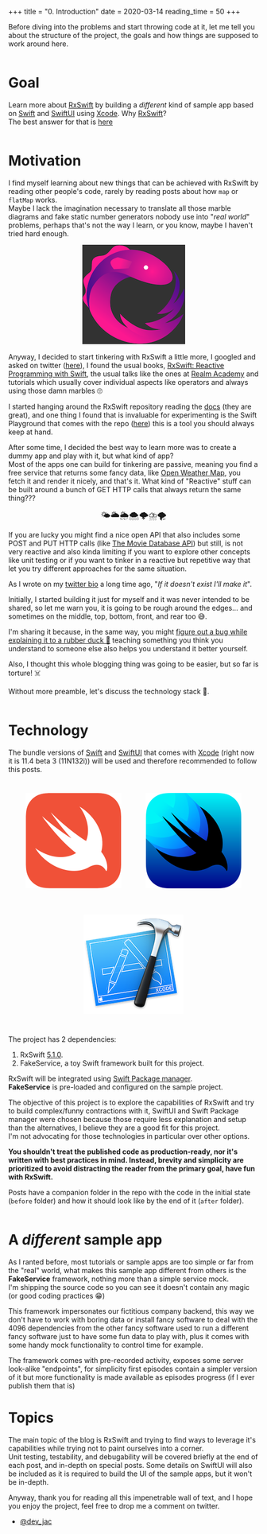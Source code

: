 +++
title = "0. Introduction"
date = 2020-03-14
reading_time = 50
+++

Before diving into the problems and start throwing code at it, let me tell you about the structure of the project, the goals and how things are supposed to work around here.
<!-- more -->
||
|-|
# Goal
Learn more about [RxSwift](https://github.com/ReactiveX/RxSwift) by building a _different_ kind of sample app based on [Swift](https://developer.apple.com/swift/) and [SwiftUI](https://developer.apple.com/xcode/swiftui/) using [Xcode](https://developer.apple.com/xcode/).
Why [RxSwift](https://github.com/ReactiveX/RxSwift)?  
The best answer for that is [here](https://github.com/ReactiveX/RxSwift/blob/master/Documentation/Why.md)

||
|-|
# Motivation
I find myself learning about new things that can be achieved with RxSwift by reading other people's code, rarely by reading posts about how `map` or `flatMap` works.  
Maybe I lack the imagination necessary to translate all those marble diagrams and fake static number generators nobody use into "_real world_" problems, perhaps that's not the way I learn, or you know, maybe I haven't tried hard enough.

<div align="center"><img src="../../rxswift_logo.png" alt="RxSwift Logo"></div>

Anyway, I decided to start tinkering with RxSwift a little more, I googled and asked on twitter ([here](https://twitter.com/dev_jac/status/1230657972470075392)), I found the usual books, [RxSwift: Reactive Programming with Swift](https://store.raywenderlich.com/products/rxswift), the usual talks like the ones at [Realm Academy](https://academy.realm.io/posts/learning-path-rxswift-from-start-to-finish/) and tutorials which usually cover individual aspects like operators and always using those damn marbles 🙄  

I started hanging around the RxSwift repository reading the [docs](https://github.com/ReactiveX/RxSwift/tree/master/Documentation) (they are great), and one thing I found that is invaluable for experimenting is the Swift Playground that comes with the repo ([here](https://github.com/ReactiveX/RxSwift/blob/master/Documentation/Playgrounds.md)) this is a tool you should always keep at hand.

After some time, I decided the best way to learn more was to create a dummy app and play with it, but what kind of app?  
Most of the apps one can build for tinkering are passive, meaning you find a free service that returns some fancy data, like [Open Weather Map](https://openweathermap.org/api), you fetch it and render it nicely, and that's it. What kind of "Reactive" stuff can be built around a bunch of GET HTTP calls that always return the same thing???  
<div align="center"><big>🌤🌥🌦🌨🌩⛈🌪</big></div>

If you are lucky you might find a nice open API that also includes some POST and PUT HTTP calls (like [The Movie Database API](https://developers.themoviedb.org/3/account/mark-as-favorite)) but still, is not very reactive and also kinda limiting if you want to explore other concepts like unit testing or if you want to tinker in a reactive but repetitive way that let you try different approaches for the same situation.

As I wrote on my [twitter bio](https://twitter.com/dev_jac) a long time ago, "_If it doesn't exist I'll make it_".

Initially, I started building it just for myself and it was never intended to be shared, so let me warn you, it is going to be rough around the edges… and sometimes on the middle, top, bottom, front, and rear too 😅.

I'm sharing it because, in the same way, you might [figure out a bug while explaining it to a rubber duck 🦆](https://en.wikipedia.org/wiki/Rubber_duck_debugging) teaching something you think you understand to someone else also helps you understand it better yourself.

Also, I thought this whole blogging thing was going to be easier, but so far is torture! ☠️

Without more preamble, let's discuss the technology stack 🥞.

||
|-|
# Technology

The bundle versions of [Swift](https://developer.apple.com/swift/) and [SwiftUI](https://developer.apple.com/xcode/swiftui/) that comes with [Xcode](https://developer.apple.com/xcode/) (right now it is 11.4 beta 3 (11N132i)) will be used and therefore recommended to follow this posts.

<div align="center"><img src="../../swift_logo.png" alt="Swift Logo" style="margin:25px"><img src="../../swiftui_logo.png" alt="SwiftUI Logo" style="margin:25px"><img src="../../000_xcode_icon.png" alt="RxSwift Logo" style="margin:25px"></div>

The project has 2 dependencies:
1. RxSwift [5.1.0](https://github.com/ReactiveX/RxSwift).
2. FakeService, a toy Swift framework built for this project.

RxSwift will be integrated using [Swift Package manager](https://swift.org/package-manager/).  
**FakeService** is pre-loaded and configured on the sample project.

The objective of this project is to explore the capabilities of RxSwift and try to build complex/funny contractions with it, SwiftUI and Swift Package manager were chosen because those require less explanation and setup than the alternatives, I believe they are a good fit for this project.  
I'm not advocating for those technologies in particular over other options.


**You shouldn't treat the published code as production-ready, nor it's written with best practices in mind. Instead, brevity and simplicity are prioritized to avoid distracting the reader from the primary goal, have fun with RxSwift.**

Posts have a companion folder in the repo with the code in the initial state (`before` folder) and how it should look like by the end of it (`after` folder).

||
|-|
# A _different_ sample app 
As I ranted before, most tutorials or sample apps are too simple or far from the "real" world, what makes this sample app different from others is the **FakeService** framework, nothing more than a simple service mock.  
I'm shipping the source code so you can see it doesn't contain any magic (or good coding practices 😁)

This framework impersonates our fictitious company backend, this way we don't have to work with boring data or install fancy software to deal with the 4096 dependencies from the other fancy software used to run a different fancy software just to have some fun data to play with, plus it comes with some handy mock functionality to control time for example.

The framework comes with pre-recorded activity, exposes some server look-alike "endpoints", for simplicity first episodes contain a simpler version of it but more functionality is made available as episodes progress (if I ever publish them that is)

# Topics
The main topic of the blog is RxSwift and trying to find ways to leverage it's capabilities while trying not to paint ourselves into a corner.  
Unit testing, testability, and debugability will be covered briefly at the end of each post, and in-depth on special posts.
Some details on SwiftUI will also be included as it is required to build the UI of the sample apps, but it won't be in-depth.

Anyway, thank you for reading all this impenetrable wall of text, and I hope you enjoy the project, feel free to drop me a comment on twitter.

- [@dev_jac](https://twitter.com/dev_jac)